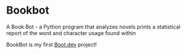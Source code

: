 # Bookbot
A Book Bot - a Python program that analyzes novels prints a statistical report of the word and character usage found within

BookBot is my first [Boot.dev](https://www.boot.dev) project!
